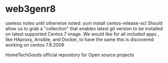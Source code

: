 # web3genr8

  useless notes until otherwise noted:
  yum install centos-release-scl
  Should allow us to grab a "collection" that enables latest git version to be installed on latest supported Centos 7 image.
  We would like for all included apps , like HAproxy, Ansible, and Docker, to have the same
  this is discovered working on centos 7.9.2009

HomeTechGoods official repository for Open source projects
